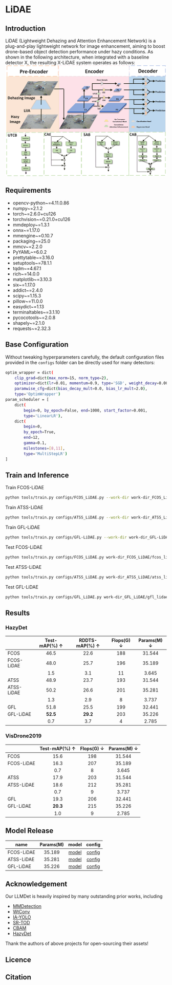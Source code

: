 # LiDAE

## Introduction
LiDAE (Lightweight Dehazing and Attention Enhancement Network) is a plug-and-play lightweight network for image enhancement, aiming to boost drone-based object detection performance under hazy conditions. As shown in the following architecture, when integrated with a baseline detector X, the resulting X-LiDAE system operates as follows: 
![架构图](./images/整体架构.png)


## Requirements
- opencv-python~=4.11.0.86
- numpy~=2.1.2
- torch~=2.6.0+cu126
- torchvision~=0.21.0+cu126
- mmdeploy~=1.3.1
- onnx~=1.17.0
- mmengine~=0.10.7
- packaging~=25.0
- mmcv~=2.2.0
- PyYAML~=6.0.2
- prettytable~=3.16.0
- setuptools~=78.1.1
- tqdm~=4.67.1
- rich~=14.0.0
- matplotlib~=3.10.3
- six~=1.17.0
- addict~=2.4.0
- scipy~=1.15.3
- pillow~=11.0.0
- easydict~=1.13
- terminaltables~=3.1.10
- pycocotools~=2.0.8
- shapely~=2.1.0
- requests~=2.32.3

## Base Configuration
Without tweaking hyperparameters carefully, the default configuration files provided in the `configs` folder can be directly used for many detectors: 
```bash
optim_wrapper = dict(
    clip_grad=dict(max_norm=15, norm_type=2),
    optimizer=dict(lr=0.01, momentum=0.9, type='SGD', weight_decay=0.0001),
    paramwise_cfg=dict(bias_decay_mult=0.0, bias_lr_mult=2.0),
    type='OptimWrapper')
param_scheduler = [
    dict(
        begin=0, by_epoch=False, end=1000, start_factor=0.001,
        type='LinearLR'),
    dict(
        begin=0,
        by_epoch=True,
        end=12,
        gamma=0.1,
        milestones=[8,11],
        type='MultiStepLR')
]
```

## Train and Inference

Train FCOS-LiDAE
```bash
python tools/train.py configs/FCOS_LiDAE.py --work-dir work-dir_FCOS_LiDAE
```

Train ATSS-LiDAE
```bash
python tools/train.py configs/ATSS_LiDAE.py --work-dir work-dir_ATSS_LiDAE
```

Train GFL-LiDAE
```bash
python tools/train.py configs/GFL-LiDAE.py --work-dir work-dir_GFL-LiDAE
```

Test FCOS-LiDAE
```bash
python tools/train.py configs/FCOS_LiDAE.py work-dir_FCOS_LiDAE/fcos_lidae.pth --work-dir work-dir_FCOS_LiDAE
```

Test ATSS-LiDAE
```bash
python tools/train.py configs/ATSS_LiDAE.py work-dir_ATSS_LiDAE/atss_lidae.pth --work-dir work-dir_ATSS_LiDAE
```

Test GFL-LiDAE
```bash
python tools/train.py configs/GFL_LiDAE.py work-dir_GFL_LiDAE/gfl_lidae.pth --work-dir work-dir_GFL_LiDAE
```

## Results

### HazyDet
| | Test-mAP(%) ↑ | RDDTS-mAP(%) ↑ | Flops(G) ↓ | Params(M) ↓ |
|------------|:-------------:|:-------------:|:----------:|:-----------:|
| FCOS       | 46.5          | 22.6          | 188        | 31.544      |
| FCOS-LiDAE | 48.0          | 25.7          | 196        | 35.189      |
|            | 1.5           | 3.1           | 11         | 3.645       |
| ATSS       | 48.9          | 23.7          | 193        | 31.544      |
| ATSS-LiDAE | 50.2          | 26.6          | 201        | 35.281      |
|            | 1.3           | 2.9           | 8          | 3.737       |
| GFL        | 51.8          | 25.5          | 199        | 32.441      |
| GFL-LiDAE  | **52.5**      | **29.2**      | 203        | 35.226      |
|            | 0.7           | 3.7           | 4          | 2.785       |

### VisDrone2019
| | Test-mAP(%) ↑ | Flops(G) ↓ | Params(M) ↓ |
|------------|:-------------:|:----------:|:-----------:|
| FCOS       | 15.6          | 198        | 31.544      |
| FCOS-LiDAE | 16.3          | 207        | 35.189      |
|            | 0.7           | 8          | 3.645       |
| ATSS       | 17.9          | 203        | 31.544      |
| ATSS-LiDAE | 18.6          | 212        | 35.281      |
|            | 0.7           | 9          | 3.737       |
| GFL        | 19.3          | 206        | 32.441      |
| GFL-LiDAE  | **20.3**      | 215        | 35.226      |
|            | 1.0           | 9          | 2.785       |

## Model Release
| name | Params(M) | model | config |
|------------|:-------------:|:-----------:|:-----------:|
| FCOS-LiDAE | 35.189 | [model](https://pan.baidu.com/s/1tN0mXuef3iwzlc7FNQflOg?pwd=jwsh) | [config](https://pan.baidu.com/s/1FBuNjFwfhq8Bav7de88n4Q?pwd=ia8b) |
| ATSS-LiDAE | 35.281 | [model](https://pan.baidu.com/s/1fjThbnnGxQtCpTbrI1RCUQ?pwd=ghtr) | [config](https://pan.baidu.com/s/1lI9OUnGsVxIdrEPixD-fng?pwd=zgpi) |
| GFL-LiDAE | 35.226 | [model](https://pan.baidu.com/s/140EL6gdftme7lyb5cMW4Sw?pwd=8vvs) | [config](https://pan.baidu.com/s/1zwjn_ISBahlVzKKIBPgJig?pwd=qq1u) |

## Acknowledgement
Our LLMDet is heavily inspired by many outstanding prior works, including
- [MMDetection](https://github.com/open-mmlab/mmdetection)
- [WtConv](https://github.com/BGU-CS-VIL/WTConv)
- [IA-YOLO](https://github.com/Saleh-Ibtasham/IA-YOLO_reproduce)
- [SR-TOD](https://github.com/Hiyuur/SR-TOD)
- [CBAM](https://github.com/OpenGVLab/all-seeing)
- [HazyDet](https://github.com/GrokCV/HazyDet)

Thank the authors of above projects for open-sourcing their assets!

## Licence

## Citation